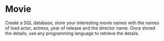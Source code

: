 # Movie

 Create a SQL database, store your interesting movie names with the names of lead actor, actress, year of release and the director name.
 Once stored the details, use any programming language to retrieve the details.

